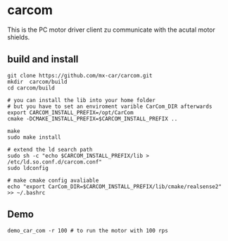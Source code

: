 # carcom
This is the PC motor driver client zu communicate with the acutal motor shields.

## build and install

```
git clone https://github.com/mx-car/carcom.git
mkdir  carcom/build
cd carcom/build

# you can install the lib into your home folder 
# but you have to set an enviroment varible CarCom_DIR afterwards
export CARCOM_INSTALL_PREFIX=/opt/CarCom
cmake -DCMAKE_INSTALL_PREFIX=$CARCOM_INSTALL_PREFIX ..

make
sudo make install 

# extend the ld search path
sudo sh -c "echo $CARCOM_INSTALL_PREFIX/lib > /etc/ld.so.conf.d/carcom.conf"
sudo ldconfig

# make cmake config avaliable
echo "export CarCom_DIR=$CARCOM_INSTALL_PREFIX/lib/cmake/realsense2" >> ~/.bashrc
```

## Demo
```
demo_car_com -r 100 # to run the motor with 100 rps
```

